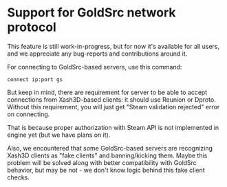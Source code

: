 # Support for GoldSrc network protocol
This feature is still work-in-progress, but for now it's available for all users, and we appreciate any bug-reports and contributions around it.

For connecting to GoldSrc-based servers, use this command:
```
connect ip:port gs
```

But keep in mind, there are requirement for server to be able to accept connections from Xash3D-based clients: it should use Reunion or Dproto.
Without this requirement, you will just get "Steam validation rejected" error on connecting.

That is because proper authorization with Steam API is not implemented in engine yet (but we have plans on it).

Also, we encountered that some GoldSrc-based servers are recognizing Xash3D clients as "fake clients" and banning/kicking them. Maybe this problem will be
solved along with better compatibility with GoldSrc behavior, but may be not - we don't know logic behind this fake client checks.
